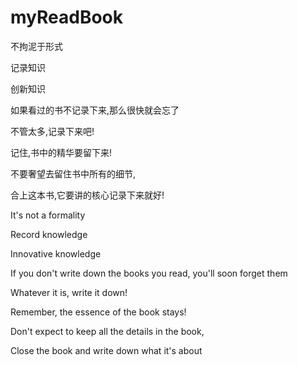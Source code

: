 # myReadBook
不拘泥于形式

记录知识

创新知识

如果看过的书不记录下来,那么很快就会忘了

不管太多,记录下来吧!

记住,书中的精华要留下来!

不要奢望去留住书中所有的细节,

合上这本书,它要讲的核心记录下来就好!


It's not a formality

Record knowledge

Innovative knowledge

If you don't write down the books you read, you'll soon forget them

Whatever it is, write it down!

Remember, the essence of the book stays!

Don't expect to keep all the details in the book,

Close the book and write down what it's about
